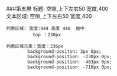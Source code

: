 ###第五屏
	标题:  空隙,上下左右50 
		     宽度,400     
	文本区域: 空隙,上下左右50 
		          宽度,400
	
	列表区域: 宽度:944 高度 448  居中
	          top ：230px

    列表区域元素：宽度：236px
            background-positon: 3px 0px;
            background-position: -230px 0px;
	        background-position: -483px 0px;
	        background-position: -710px 0px;
	
	
	
	